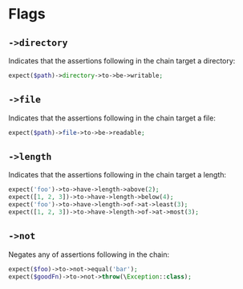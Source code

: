 # Flags

## `->directory`
Indicates that the assertions following in the chain target a directory:

```php
expect($path)->directory->to->be->writable;
```

## `->file`
Indicates that the assertions following in the chain target a file:

```php
expect($path)->file->to->be->readable;
```

## `->length`
Indicates that the assertions following in the chain target a length:

```php
expect('foo')->to->have->length->above(2);
expect([1, 2, 3])->to->have->length->below(4);
expect('foo')->to->have->length->of->at->least(3);
expect([1, 2, 3])->to->have->length->of->at->most(3);
```

## `->not`
Negates any of assertions following in the chain:

```php
expect($foo)->to->not->equal('bar');
expect($goodFn)->to->not->throw(\Exception::class);
```
